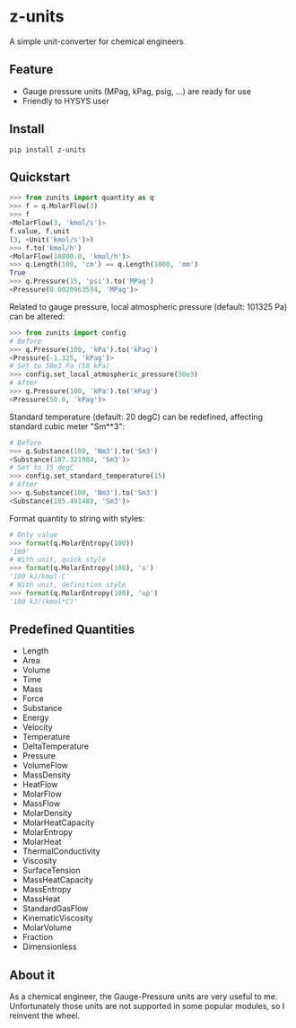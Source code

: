 # z-units

A simple unit-converter for chemical engineers

## Feature

* Gauge pressure units (MPag, kPag, psig, ...) are ready for use
* Friendly to HYSYS user

## Install

```shell
pip install z-units
```

## Quickstart

```python
>>> from zunits import quantity as q
>>> f = q.MolarFlow(3)
>>> f
<MolarFlow(3, 'kmol/s')>
f.value, f.unit
(3, <Unit('kmol/s')>)
>>> f.to('kmol/h')
<MolarFlow(10800.0, 'kmol/h')>
>>> q.Length(100, 'cm') == q.Length(1000, 'mm')
True
>>> q.Pressure(15, 'psi').to('MPag')
<Pressure(0.0020963594, 'MPag')>
```
Related to gauge pressure, local atmospheric pressure (default: 101325 Pa) can be altered:

```python
>>> from zunits import config
# Before
>>> q.Pressure(100, 'kPa').to('kPag')
<Pressure(-1.325, 'kPag')>
# Set to 50e3 Pa (50 kPa)
>>> config.set_local_atmospheric_pressure(50e3)
# After
>>> q.Pressure(100, 'kPa').to('kPag')
<Pressure(50.0, 'kPag')>
```

Standard temperature (default: 20 degC) can be redefined, affecting standard cubic meter "Sm**3":

```python
# Before
>>> q.Substance(100, 'Nm3').to('Sm3')
<Substance(107.321984, 'Sm3')>
# Set to 15 degC
>>> config.set_standard_temperature(15)
# After
>>> q.Substance(100, 'Nm3').to('Sm3')
<Substance(105.491488, 'Sm3')>
```

Format quantity to string with styles:  
```python
# Only value
>>> format(q.MolarEntropy(100))
'100'
# With unit, quick style
>>> format(q.MolarEntropy(100), 'u')
'100 kJ/kmol-C'
# With unit, definition style
>>> format(q.MolarEntropy(100), 'up')
'100 kJ/(kmol*C)'
```

## Predefined Quantities

* Length
* Area
* Volume
* Time
* Mass
* Force
* Substance
* Energy
* Velocity
* Temperature
* DeltaTemperature
* Pressure
* VolumeFlow
* MassDensity
* HeatFlow
* MolarFlow
* MassFlow
* MolarDensity
* MolarHeatCapacity
* MolarEntropy
* MolarHeat
* ThermalConductivity
* Viscosity
* SurfaceTension
* MassHeatCapacity
* MassEntropy
* MassHeat
* StandardGasFlow
* KinematicViscosity
* MolarVolume
* Fraction
* Dimensionless

## About it

As a chemical engineer, the Gauge-Pressure units are very useful to me. Unfortunately those units are not supported in some popular modules, so I reinvent the wheel.
